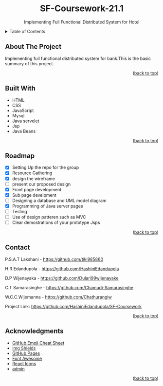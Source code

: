<div id="top"></div>
<h1 align="center">SF-Coursework-21.1</h1>
<p align="center">Implementing Full Functional Distributed System for Hotel</p>
<details>
  <summary>Table of Contents</summary>
    <ol>
    <li><a href="#about-the-project">About The Project</a></li>
    <li><a href="#built-with">Built With</a></li>
    <li><a href="#roadmap">Roadmap</a></li>
    <li><a href="#contact">Contact</a></li>
    <li><a href="#acknowledgments">Acknowledgments</a></li>
    </ol>
</details>



## About The Project
Implementing full functional distributed system for bank.This is the basic summary of this project.<br>
<p align="right">(<a href="#top">back to top</a>)</p>

## Built With
* HTML
* CSS
* JavaScript
* Mysql
* Java servelet
* Jsp
* Java Beans

<p align="right">(<a href="#top">back to top</a>)</p>

## Roadmap
- [x] Setting Up the repo for the group
- [x] Resource Gathering
- [x] design the wireframe
- [ ] present our proposed design 
- [x] Front page development
- [x] Sub page develpment
- [ ] Designing a database and UML model diagram
- [x] Programming of Java server pages
- [ ] Testing
- [ ] Use of design patteren such as MVC
- [ ] Clear  demostrations of your prototype Jsps

<p align="right">(<a href="#top">back to top</a>)</p>


## Contact
P.S.A.T Lakshani - https://github.com/tiki985860

H.R.Edandupola   - https://github.com/HashiniEdandupola

D.P Wijenayaka   - https://github.com/Dulari99wijenayake

C.T Samarasinghe - https://github.com/Chamudi-Samarasinghe

W.C.C.Wijemanna - https://github.com/Chathurangiw


Project Link: https://github.com/HashiniEdandupola/SF-Coursework

<p align="right">(<a href="#top">back to top</a>)</p>

## Acknowledgments
* [GitHub Emoji Cheat Sheet](https://www.webpagefx.com/tools/emoji-cheat-sheet)
* [Img Shields](https://shields.io)
* [GitHub Pages](https://pages.github.com)
* [Font Awesome](https://fontawesome.com)
* [React Icons](https://react-icons.github.io/react-icons/search)
* [admin](https://github.com/tiki985860/DEA-Coursework/blob/main/PhoenixAirlines/web/Admin/admin_user_profile_html.html)

<p align="right">(<a href="#top">back to top</a>)</p>
